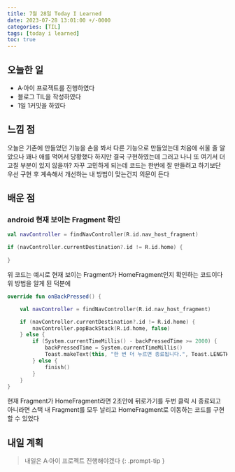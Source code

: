 ```yaml
---
title: 7월 28일 Today I Learned
date: 2023-07-28 13:01:00 +/-0000
categories: [TIL]
tags: [today i learned]
toc: true
---
```


## 오늘한 일

* A·아이 프로젝트를 진행하였다
* 블로그 TIL을 작성하였다
* 1일 1커밋을 하였다

## 느낌 점

오늘은 기존에 만들었던 기능을 손을 봐서 다른 기능으로 만들었는데 처음에 쉬울 줄 알았으나 꽤나 애를 먹어서 당황했다 하지만 결국 구현하였는데 그러고 나니 또 여기서 더 고칠 부분이 있지 않을까? 자꾸 고민하게 되는데 코드는 한번에 잘 만들려고 하기보단 우선 구현 후 계속해서 개선하는 내 방법이 맞는건지 의문이 든다

## 배운 점

### android 현재 보이는 Fragment 확인

~~~kotlin
val navController = findNavController(R.id.nav_host_fragment)

if (navController.currentDestination?.id != R.id.home) {
    
}
~~~

위 코드는 예시로 현재 보이는 Fragment가 HomeFragment인지 확인하는 코드이다 위 방법을 알게 된 덕분에

~~~kotlin
override fun onBackPressed() {

    val navController = findNavController(R.id.nav_host_fragment)

    if (navController.currentDestination?.id != R.id.home) {
        navController.popBackStack(R.id.home, false)
    } else {
        if (System.currentTimeMillis() - backPressedTime >= 2000) {
            backPressedTime = System.currentTimeMillis()
            Toast.makeText(this, "한 번 더 누르면 종료됩니다.", Toast.LENGTH_SHORT).show()
        } else {
            finish()
        }
    }
}
~~~

현재 Fragment가 HomeFragment라면 2초안에 뒤로가기를 두번 클릭 시 종료되고 아니라면 스택 내 Fragment를 모두 날리고 HomeFragment로 이동하는 코드를 구현할 수 있었다

## 내일 계획

> 내일은 A·아이 프로젝트 진행해야겠다
{: .prompt-tip }
